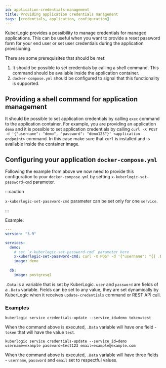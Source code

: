 ```yaml
---
id: application-credentials-management
title: Providing application credentials management
tags: [credentials, application, configuration]
---
```

KuberLogic provides a possibility to manage credentials for managed applications.
This can be useful when you want to provide a reset password form for your end user or set user credentials during the application provisioning.

There are some prerequisites that should be met:
1. It should be possible to set credentials by calling a shell command. This command should be available inside the application container.
2. `docker-compose.yml` should be configured to signal that this functionality is supported.

## Providing a shell command for application management
It should be possible to set application credentials by calling `exec` command to the application container.
For example, you are providing an application `demo` and it is possible to set application credentials by calling `curl -X POST -d '{"username": "demo", "password": "demo123"}' <application endpoint>` command.
In this case make sure that `curl` is installed and is available inside the container image.

## Configuring your application `docker-compose.yml`
Following the example from above we now need to provide this configuration to your `docker-compose.yml` by setting `x-kuberlogic-set-password-cmd` parameter.

:::caution

`x-kuberlogic-set-password-cmd` parameter can be set only for one `service`.

:::

Example:
```yaml
---
version: "3.9"

services:
  demo:
    # set `x-kuberlogic-set-password-cmd` parameter here
    x-kuberlogic-set-password-cmd: curl -X POST -d '{"username": "{{ .Data.user }}", "password": {{ .Data.password }}}' <application endpoint>
    image: demo
    
  db:
    image: postgresql
```

`.Data` is a variable that is set by KuberLogic. `user` and `password` are fields of a `.Data` variable.
Fields can be set to any value, they are set dynamically by KuberLogic when it receives `update-credentials` command or REST API call.


### Examples
```shell
kuberlogic service credentials-update --service_id=demo token=test
```
When the command above is executed, `.Data` variable will have one field - `token` that will have the value `test`.

```shell
kuberlogic service credentials-update --service_id=demo username=example password=test123 email=example@example.com
```
When the command above is executed, `.Data` variable will have three fields - `username`, `password` and `email` set to respectful values.